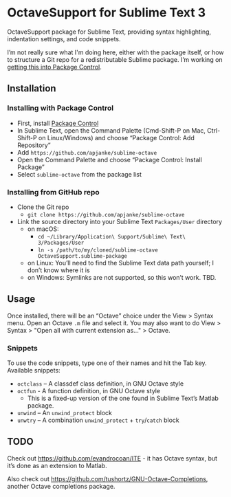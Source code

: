 OctaveSupport for Sublime Text 3
================================

OctaveSupport package for Sublime Text, providing syntax highlighting, indentation settings, and code snippets.

I’m not really sure what I'm doing here, either with the package itself, or how to structure a Git repo for a redistributable Sublime package.
I’m working on [getting this into Package Control](https://github.com/wbond/package_control_channel/pull/7517).

## Installation

### Installing with Package Control

* First, install [Package Control](https://packagecontrol.io/installation)
* In Sublime Text, open the Command Palette (Cmd-Shift-P on Mac, Ctrl-Shift-P on Linux/Windows) and choose “Package Control: Add Repository”
* Add `https://github.com/apjanke/sublime-octave`
* Open the Command Palette and choose “Package Control: Install Package”
* Select `sublime-octave` from the package list

### Installing from GitHub repo

* Clone the Git repo
  * `git clone https://github.com/apjanke/sublime-octave`
* Link the source directory into your Sublime Text `Packages/User` directory
  * on macOS:
    * `cd ~/Library/Application\ Support/Sublime\ Text\ 3/Packages/User`
    * `ln -s /path/to/my/cloned/sublime-octave OctaveSupport.sublime-package`
  * on Linux: You’ll need to find the Sublime Text data path yourself; I don’t know where it is
  * on Windows: Symlinks are not supported, so this won’t work. TBD.

## Usage

Once installed, there will be an “Octave” choice under the View > Syntax menu.
Open an Octave `.m` file and select it.
You may also want to do View > Syntax > "Open all with current extension as..." > Octave.

### Snippets

To use the code snippets, type one of their names and hit the Tab key. Available snippets:

* `octclass` – A classdef class definition, in GNU Octave style
* `octfun` - A function definition, in GNU Octave style
  * This is a fixed-up version of the one found in Sublime Text’s Matlab package.
* `unwind` – An `unwind_protect` block
* `unwtry` – A combination `unwind_protect` + `try`/`catch` block 

## TODO

Check out https://github.com/evandrocoan/ITE - it has Octave syntax, but it’s done as an extension to Matlab.

Also check out https://github.com/tushortz/GNU-Octave-Completions, another Octave completions package.
